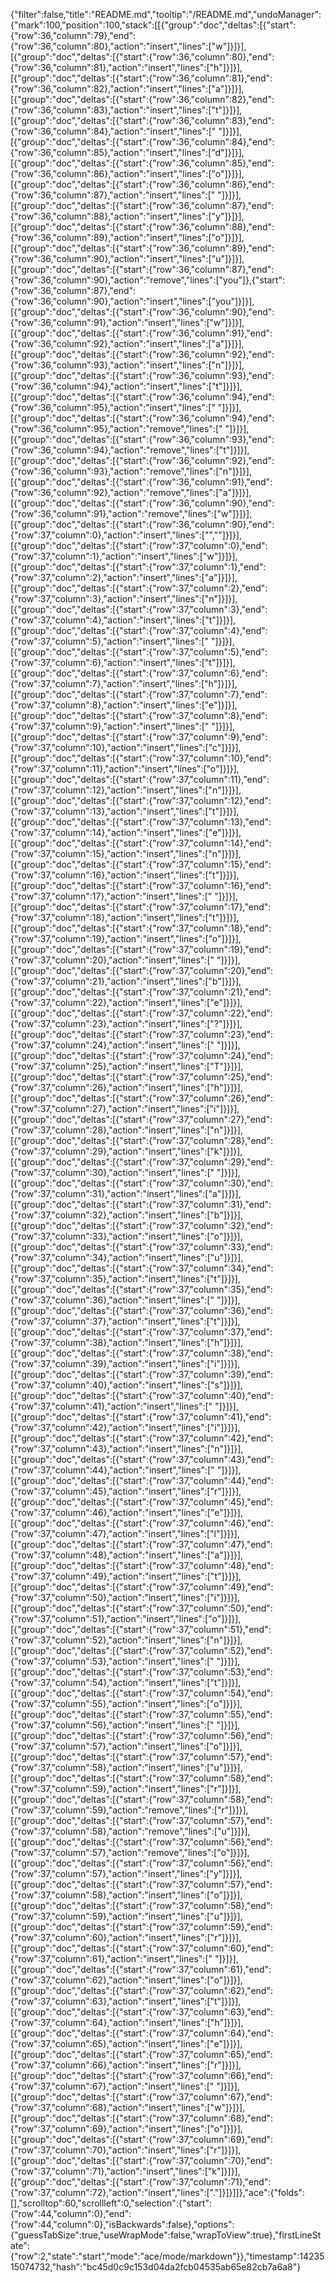 {"filter":false,"title":"README.md","tooltip":"/README.md","undoManager":{"mark":100,"position":100,"stack":[[{"group":"doc","deltas":[{"start":{"row":36,"column":79},"end":{"row":36,"column":80},"action":"insert","lines":["w"]}]}],[{"group":"doc","deltas":[{"start":{"row":36,"column":80},"end":{"row":36,"column":81},"action":"insert","lines":["h"]}]}],[{"group":"doc","deltas":[{"start":{"row":36,"column":81},"end":{"row":36,"column":82},"action":"insert","lines":["a"]}]}],[{"group":"doc","deltas":[{"start":{"row":36,"column":82},"end":{"row":36,"column":83},"action":"insert","lines":["t"]}]}],[{"group":"doc","deltas":[{"start":{"row":36,"column":83},"end":{"row":36,"column":84},"action":"insert","lines":[" "]}]}],[{"group":"doc","deltas":[{"start":{"row":36,"column":84},"end":{"row":36,"column":85},"action":"insert","lines":["d"]}]}],[{"group":"doc","deltas":[{"start":{"row":36,"column":85},"end":{"row":36,"column":86},"action":"insert","lines":["o"]}]}],[{"group":"doc","deltas":[{"start":{"row":36,"column":86},"end":{"row":36,"column":87},"action":"insert","lines":[" "]}]}],[{"group":"doc","deltas":[{"start":{"row":36,"column":87},"end":{"row":36,"column":88},"action":"insert","lines":["y"]}]}],[{"group":"doc","deltas":[{"start":{"row":36,"column":88},"end":{"row":36,"column":89},"action":"insert","lines":["o"]}]}],[{"group":"doc","deltas":[{"start":{"row":36,"column":89},"end":{"row":36,"column":90},"action":"insert","lines":["u"]}]}],[{"group":"doc","deltas":[{"start":{"row":36,"column":87},"end":{"row":36,"column":90},"action":"remove","lines":["you"]},{"start":{"row":36,"column":87},"end":{"row":36,"column":90},"action":"insert","lines":["you"]}]}],[{"group":"doc","deltas":[{"start":{"row":36,"column":90},"end":{"row":36,"column":91},"action":"insert","lines":["w"]}]}],[{"group":"doc","deltas":[{"start":{"row":36,"column":91},"end":{"row":36,"column":92},"action":"insert","lines":["a"]}]}],[{"group":"doc","deltas":[{"start":{"row":36,"column":92},"end":{"row":36,"column":93},"action":"insert","lines":["n"]}]}],[{"group":"doc","deltas":[{"start":{"row":36,"column":93},"end":{"row":36,"column":94},"action":"insert","lines":["t"]}]}],[{"group":"doc","deltas":[{"start":{"row":36,"column":94},"end":{"row":36,"column":95},"action":"insert","lines":[" "]}]}],[{"group":"doc","deltas":[{"start":{"row":36,"column":94},"end":{"row":36,"column":95},"action":"remove","lines":[" "]}]}],[{"group":"doc","deltas":[{"start":{"row":36,"column":93},"end":{"row":36,"column":94},"action":"remove","lines":["t"]}]}],[{"group":"doc","deltas":[{"start":{"row":36,"column":92},"end":{"row":36,"column":93},"action":"remove","lines":["n"]}]}],[{"group":"doc","deltas":[{"start":{"row":36,"column":91},"end":{"row":36,"column":92},"action":"remove","lines":["a"]}]}],[{"group":"doc","deltas":[{"start":{"row":36,"column":90},"end":{"row":36,"column":91},"action":"remove","lines":["w"]}]}],[{"group":"doc","deltas":[{"start":{"row":36,"column":90},"end":{"row":37,"column":0},"action":"insert","lines":["",""]}]}],[{"group":"doc","deltas":[{"start":{"row":37,"column":0},"end":{"row":37,"column":1},"action":"insert","lines":["w"]}]}],[{"group":"doc","deltas":[{"start":{"row":37,"column":1},"end":{"row":37,"column":2},"action":"insert","lines":["a"]}]}],[{"group":"doc","deltas":[{"start":{"row":37,"column":2},"end":{"row":37,"column":3},"action":"insert","lines":["n"]}]}],[{"group":"doc","deltas":[{"start":{"row":37,"column":3},"end":{"row":37,"column":4},"action":"insert","lines":["t"]}]}],[{"group":"doc","deltas":[{"start":{"row":37,"column":4},"end":{"row":37,"column":5},"action":"insert","lines":[" "]}]}],[{"group":"doc","deltas":[{"start":{"row":37,"column":5},"end":{"row":37,"column":6},"action":"insert","lines":["t"]}]}],[{"group":"doc","deltas":[{"start":{"row":37,"column":6},"end":{"row":37,"column":7},"action":"insert","lines":["h"]}]}],[{"group":"doc","deltas":[{"start":{"row":37,"column":7},"end":{"row":37,"column":8},"action":"insert","lines":["e"]}]}],[{"group":"doc","deltas":[{"start":{"row":37,"column":8},"end":{"row":37,"column":9},"action":"insert","lines":[" "]}]}],[{"group":"doc","deltas":[{"start":{"row":37,"column":9},"end":{"row":37,"column":10},"action":"insert","lines":["c"]}]}],[{"group":"doc","deltas":[{"start":{"row":37,"column":10},"end":{"row":37,"column":11},"action":"insert","lines":["o"]}]}],[{"group":"doc","deltas":[{"start":{"row":37,"column":11},"end":{"row":37,"column":12},"action":"insert","lines":["n"]}]}],[{"group":"doc","deltas":[{"start":{"row":37,"column":12},"end":{"row":37,"column":13},"action":"insert","lines":["t"]}]}],[{"group":"doc","deltas":[{"start":{"row":37,"column":13},"end":{"row":37,"column":14},"action":"insert","lines":["e"]}]}],[{"group":"doc","deltas":[{"start":{"row":37,"column":14},"end":{"row":37,"column":15},"action":"insert","lines":["n"]}]}],[{"group":"doc","deltas":[{"start":{"row":37,"column":15},"end":{"row":37,"column":16},"action":"insert","lines":["t"]}]}],[{"group":"doc","deltas":[{"start":{"row":37,"column":16},"end":{"row":37,"column":17},"action":"insert","lines":[" "]}]}],[{"group":"doc","deltas":[{"start":{"row":37,"column":17},"end":{"row":37,"column":18},"action":"insert","lines":["t"]}]}],[{"group":"doc","deltas":[{"start":{"row":37,"column":18},"end":{"row":37,"column":19},"action":"insert","lines":["o"]}]}],[{"group":"doc","deltas":[{"start":{"row":37,"column":19},"end":{"row":37,"column":20},"action":"insert","lines":[" "]}]}],[{"group":"doc","deltas":[{"start":{"row":37,"column":20},"end":{"row":37,"column":21},"action":"insert","lines":["b"]}]}],[{"group":"doc","deltas":[{"start":{"row":37,"column":21},"end":{"row":37,"column":22},"action":"insert","lines":["e"]}]}],[{"group":"doc","deltas":[{"start":{"row":37,"column":22},"end":{"row":37,"column":23},"action":"insert","lines":["?"]}]}],[{"group":"doc","deltas":[{"start":{"row":37,"column":23},"end":{"row":37,"column":24},"action":"insert","lines":[" "]}]}],[{"group":"doc","deltas":[{"start":{"row":37,"column":24},"end":{"row":37,"column":25},"action":"insert","lines":["T"]}]}],[{"group":"doc","deltas":[{"start":{"row":37,"column":25},"end":{"row":37,"column":26},"action":"insert","lines":["h"]}]}],[{"group":"doc","deltas":[{"start":{"row":37,"column":26},"end":{"row":37,"column":27},"action":"insert","lines":["i"]}]}],[{"group":"doc","deltas":[{"start":{"row":37,"column":27},"end":{"row":37,"column":28},"action":"insert","lines":["n"]}]}],[{"group":"doc","deltas":[{"start":{"row":37,"column":28},"end":{"row":37,"column":29},"action":"insert","lines":["k"]}]}],[{"group":"doc","deltas":[{"start":{"row":37,"column":29},"end":{"row":37,"column":30},"action":"insert","lines":[" "]}]}],[{"group":"doc","deltas":[{"start":{"row":37,"column":30},"end":{"row":37,"column":31},"action":"insert","lines":["a"]}]}],[{"group":"doc","deltas":[{"start":{"row":37,"column":31},"end":{"row":37,"column":32},"action":"insert","lines":["b"]}]}],[{"group":"doc","deltas":[{"start":{"row":37,"column":32},"end":{"row":37,"column":33},"action":"insert","lines":["o"]}]}],[{"group":"doc","deltas":[{"start":{"row":37,"column":33},"end":{"row":37,"column":34},"action":"insert","lines":["u"]}]}],[{"group":"doc","deltas":[{"start":{"row":37,"column":34},"end":{"row":37,"column":35},"action":"insert","lines":["t"]}]}],[{"group":"doc","deltas":[{"start":{"row":37,"column":35},"end":{"row":37,"column":36},"action":"insert","lines":[" "]}]}],[{"group":"doc","deltas":[{"start":{"row":37,"column":36},"end":{"row":37,"column":37},"action":"insert","lines":["t"]}]}],[{"group":"doc","deltas":[{"start":{"row":37,"column":37},"end":{"row":37,"column":38},"action":"insert","lines":["h"]}]}],[{"group":"doc","deltas":[{"start":{"row":37,"column":38},"end":{"row":37,"column":39},"action":"insert","lines":["i"]}]}],[{"group":"doc","deltas":[{"start":{"row":37,"column":39},"end":{"row":37,"column":40},"action":"insert","lines":["s"]}]}],[{"group":"doc","deltas":[{"start":{"row":37,"column":40},"end":{"row":37,"column":41},"action":"insert","lines":[" "]}]}],[{"group":"doc","deltas":[{"start":{"row":37,"column":41},"end":{"row":37,"column":42},"action":"insert","lines":["i"]}]}],[{"group":"doc","deltas":[{"start":{"row":37,"column":42},"end":{"row":37,"column":43},"action":"insert","lines":["n"]}]}],[{"group":"doc","deltas":[{"start":{"row":37,"column":43},"end":{"row":37,"column":44},"action":"insert","lines":[" "]}]}],[{"group":"doc","deltas":[{"start":{"row":37,"column":44},"end":{"row":37,"column":45},"action":"insert","lines":["r"]}]}],[{"group":"doc","deltas":[{"start":{"row":37,"column":45},"end":{"row":37,"column":46},"action":"insert","lines":["e"]}]}],[{"group":"doc","deltas":[{"start":{"row":37,"column":46},"end":{"row":37,"column":47},"action":"insert","lines":["l"]}]}],[{"group":"doc","deltas":[{"start":{"row":37,"column":47},"end":{"row":37,"column":48},"action":"insert","lines":["a"]}]}],[{"group":"doc","deltas":[{"start":{"row":37,"column":48},"end":{"row":37,"column":49},"action":"insert","lines":["t"]}]}],[{"group":"doc","deltas":[{"start":{"row":37,"column":49},"end":{"row":37,"column":50},"action":"insert","lines":["i"]}]}],[{"group":"doc","deltas":[{"start":{"row":37,"column":50},"end":{"row":37,"column":51},"action":"insert","lines":["o"]}]}],[{"group":"doc","deltas":[{"start":{"row":37,"column":51},"end":{"row":37,"column":52},"action":"insert","lines":["n"]}]}],[{"group":"doc","deltas":[{"start":{"row":37,"column":52},"end":{"row":37,"column":53},"action":"insert","lines":[" "]}]}],[{"group":"doc","deltas":[{"start":{"row":37,"column":53},"end":{"row":37,"column":54},"action":"insert","lines":["t"]}]}],[{"group":"doc","deltas":[{"start":{"row":37,"column":54},"end":{"row":37,"column":55},"action":"insert","lines":["o"]}]}],[{"group":"doc","deltas":[{"start":{"row":37,"column":55},"end":{"row":37,"column":56},"action":"insert","lines":[" "]}]}],[{"group":"doc","deltas":[{"start":{"row":37,"column":56},"end":{"row":37,"column":57},"action":"insert","lines":["o"]}]}],[{"group":"doc","deltas":[{"start":{"row":37,"column":57},"end":{"row":37,"column":58},"action":"insert","lines":["u"]}]}],[{"group":"doc","deltas":[{"start":{"row":37,"column":58},"end":{"row":37,"column":59},"action":"insert","lines":["r"]}]}],[{"group":"doc","deltas":[{"start":{"row":37,"column":58},"end":{"row":37,"column":59},"action":"remove","lines":["r"]}]}],[{"group":"doc","deltas":[{"start":{"row":37,"column":57},"end":{"row":37,"column":58},"action":"remove","lines":["u"]}]}],[{"group":"doc","deltas":[{"start":{"row":37,"column":56},"end":{"row":37,"column":57},"action":"remove","lines":["o"]}]}],[{"group":"doc","deltas":[{"start":{"row":37,"column":56},"end":{"row":37,"column":57},"action":"insert","lines":["y"]}]}],[{"group":"doc","deltas":[{"start":{"row":37,"column":57},"end":{"row":37,"column":58},"action":"insert","lines":["o"]}]}],[{"group":"doc","deltas":[{"start":{"row":37,"column":58},"end":{"row":37,"column":59},"action":"insert","lines":["u"]}]}],[{"group":"doc","deltas":[{"start":{"row":37,"column":59},"end":{"row":37,"column":60},"action":"insert","lines":["r"]}]}],[{"group":"doc","deltas":[{"start":{"row":37,"column":60},"end":{"row":37,"column":61},"action":"insert","lines":[" "]}]}],[{"group":"doc","deltas":[{"start":{"row":37,"column":61},"end":{"row":37,"column":62},"action":"insert","lines":["o"]}]}],[{"group":"doc","deltas":[{"start":{"row":37,"column":62},"end":{"row":37,"column":63},"action":"insert","lines":["t"]}]}],[{"group":"doc","deltas":[{"start":{"row":37,"column":63},"end":{"row":37,"column":64},"action":"insert","lines":["h"]}]}],[{"group":"doc","deltas":[{"start":{"row":37,"column":64},"end":{"row":37,"column":65},"action":"insert","lines":["e"]}]}],[{"group":"doc","deltas":[{"start":{"row":37,"column":65},"end":{"row":37,"column":66},"action":"insert","lines":["r"]}]}],[{"group":"doc","deltas":[{"start":{"row":37,"column":66},"end":{"row":37,"column":67},"action":"insert","lines":[" "]}]}],[{"group":"doc","deltas":[{"start":{"row":37,"column":67},"end":{"row":37,"column":68},"action":"insert","lines":["w"]}]}],[{"group":"doc","deltas":[{"start":{"row":37,"column":68},"end":{"row":37,"column":69},"action":"insert","lines":["o"]}]}],[{"group":"doc","deltas":[{"start":{"row":37,"column":69},"end":{"row":37,"column":70},"action":"insert","lines":["r"]}]}],[{"group":"doc","deltas":[{"start":{"row":37,"column":70},"end":{"row":37,"column":71},"action":"insert","lines":["k"]}]}],[{"group":"doc","deltas":[{"start":{"row":37,"column":71},"end":{"row":37,"column":72},"action":"insert","lines":["."]}]}]]},"ace":{"folds":[],"scrolltop":60,"scrollleft":0,"selection":{"start":{"row":44,"column":0},"end":{"row":44,"column":0},"isBackwards":false},"options":{"guessTabSize":true,"useWrapMode":false,"wrapToView":true},"firstLineState":{"row":2,"state":"start","mode":"ace/mode/markdown"}},"timestamp":1423515074732,"hash":"bc45d0c9c153d04da2fcb04535ab65e82cb7a6a8"}